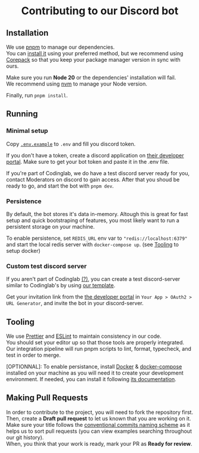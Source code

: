 <h1 align="center">Contributing to our Discord bot</h1>

## Installation

We use [pnpm](https://pnpm.io) to manage our dependencies.  
You can [install it](https://pnpm.io/installation) using your preferred
method, but we recommend using [Corepack](https://nodejs.org/api/corepack.html#supported-package-managers) so that you keep your package manager version in sync with ours.

Make sure you run **Node 20** or the dependencies' installation will fail.  
We recommend using [nvm](https://github.com/nvm-sh/nvm) to manage your Node version.

Finally, run `pnpm install`.

## Running

### Minimal setup

Copy [`.env.example`](./.env.example) to `.env` and fill you discord token.

If you don't have a token, create a discord application on [their developer portal](https://discord.com/developers/applications). Make sure to get your bot token and paste it in the .env file.

If you're part of Codinglab, we do have a test discord server ready for you, contact Moderators on discord to gain access. After that you shoud be ready to go, and start the bot with `pnpm dev`.

### Persistence

By default, the bot stores it's data in-memory.
Altough this is great for fast setup and quick bootstraping of features, you most likely want to run a persistent storage on your machine.

To enable persistence, set `REDIS_URL` env var to `"redis://localhost:6379"` and start the local redis server with `docker-compose up`. (see [Tooling](#tooling) to setup docker)

### Custom test discord server

If you aren't part of Codinglab [(?)](https://prout.dev), you can create a test discord-server similar to Codinglab's by using [our template](https://discord.new/E2RjGshcThgx).

Get your invitation link from the [the developer portal](https://discord.com/developers/applications) in `Your App > OAuth2 > URL Generator`, and invite the bot in your discord-server.

## Tooling

We use [Prettier](https://prettier.io/) and [ESLint](https://eslint.org/) to maintain
consistency in our code.  
You should set your editor up so that those tools are properly integrated. Our integration pipeline will run pnpm scripts to lint, format, typecheck, and test in order to merge.

[OPTIONNAL]: To enable persistance, install [Docker](https://www.docker.com/) & [docker-compose](https://github.com/docker/compose) installed on your machine as you will need it to create your development environment.
If needed, you can install it following [its documentation](https://docs.docker.com/get-docker/).

## Making Pull Requests

In order to contribute to the project, you will need to fork the repository first.  
Then, create a **Draft pull request** to let us known that you are working on it.  
Make sure your title follows the [conventional commits naming scheme](https://conventionalcommits.org/)
as it helps us to sort pull requests (you can view examples searching throughout our git history).  
When, you think that your work is ready, mark your PR as **Ready for review**.
